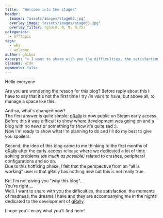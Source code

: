 ```yaml
---
title:  "Welcome into the stages"
header:
  teaser: "assets/images/stage03.jpg"
  overlay_image: "assets/images/stage03.jpg"
  overlay_filter: rgba(0, 0, 0, 0.75)
categories: 
  - offtopic
tags:
  - why
  - welcome
author: ghiboz
excerpt: "> I want to share with you the difficulties, the satisfaction, the moments of madness, the dreams that I have and they are accompanying me in the nights dedicated to the development of [gRally](https://grally.net)."
classes: wide
comments: false
---
```


Hello everyone

Are you are wondering the reason for this blog?
Before reply about this I have to say that it's not the first time I try _(in vain)_ to have,  but above all, to manage a space like this.

And so, what's changed now?<br> 
The first answer is quite simple: [gRally](https://grally.net) is now public on Steam early access. Before this it was difficult to show where development was going on and a blog with no news or something to show it's quite sad :). <br>Now I'm ready to show what I'm planning to do and I'll do my best to give you spoilers.

Second, the idea of this blog came to me thinking to the first months of [gRally](https://grally.net) after the early-access release where we dedicated a lot of time solving problems _(as much as possible)_ related to crashes, peripheral configurations and so on. <br>Due to this hotfixing phase, I felt that the perspective from an "all is working" user is that gRally has nothing new but this is not really true.

But I'm not giving you "why this blog"...<br>You're right....<br> Well, I want to share with you the difficulties, the satisfaction, the moments of madness, the dreams I have and they are accompanying me in the nights dedicated to the development of [gRally](https://grally.net).

I hope you'll enjoy what you'll find here!